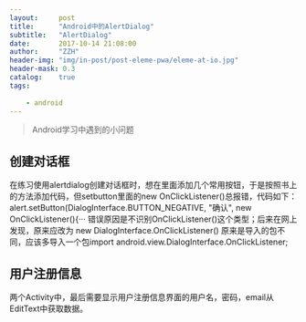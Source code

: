 ```yaml
---
layout:     post
title:      "Android中的AlertDialog"
subtitle:   "AlertDialog"
date:       2017-10-14 21:08:00
author:     "ZZH"
header-img: "img/in-post/post-eleme-pwa/eleme-at-io.jpg"
header-mask: 0.3
catalog:    true
tags:
 
    - android
---
```



>   Android学习中遇到的小问题
 


## 创建对话框

在练习使用alertdialog创建对话框时，想在里面添加几个常用按钮，于是按照书上的方法添加代码，但setbutton里面的new OnClickListener()总报错，代码如下： alert.setButton(DialogInterface.BUTTON_NEGATIVE, "确认",  new OnClickListener(){··· 错误原因是不识别OnClickListener()这个类型；后来在网上发现，原来应改为 new  DialogInterface.OnClickListener() 原来是导入的包不同，应该多导入一个包import android.view.DialogInterface.OnClickListener; 
## 用户注册信息

两个Activity中，最后需要显示用户注册信息界面的用户名，密码，email从EditText中获取数据。
